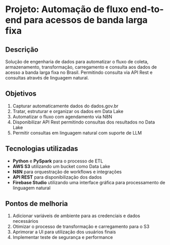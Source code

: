 # Projeto: Automação de fluxo end-to-end para acessos de banda larga fixa

## Descrição

Solução de engenharia de dados para automatizar o fluxo de coleta, armazenamento, transformação, carregamento e consulta aos dados de acesso a banda larga fixa no Brasil. Permitindo consulta via API Rest e consultas através de linguagem natural.

## Objetivos

1. Capturar automaticamente dados do dados.gov.br
2. Tratar, estruturar e organizar os dados em Data Lake
3. Automatizar o fluxo com agendamento via N8N
4. Disponibilizar API Rest permitindo consultas dos resultados no Data Lake
5. Permitir consultas em linguagem natural com suporte de LLM

## Tecnologias utilizadas

- **Python** e **PySpark** para o processo de ETL
- **AWS S3** utilizando um bucket como Data Lake
- **N8N** para orquestração de workflows e integrações
- **API REST** para disponibilização dos dados
- **Firebase Studio** utilizando uma interface gráfica para processamento de linguagem natural

## Pontos de melhoria

1. Adicionar variáveis de ambiente para as credenciais e dados necessários
2. Otimizar o processo de transformação e carregamento para o S3
3. Aprimorar a UI para utilização dos usuários finais
4. Implementar teste de segurança e performance 

